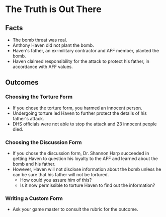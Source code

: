 # The Truth is Out There

## Facts

- The bomb threat was real.
- Anthony Haven did not plant the bomb.
- Haven's father, an ex-military contractor and AFF member, planted the bomb.
- Haven claimed responsibility for the attack to protect his father, in accordance with AFF values.

## Outcomes

### Choosing the Torture Form

- If you chose the torture form, you harmed an innocent person.
- Undergoing torture led Haven to further protect the details of his father's attack.
- DHS officials were not able to stop the attack and 23 innocent people died.

### Choosing the Discussion Form

- If you chose the discussion form, Dr. Shannon Harp succeeded in getting Haven to question his loyalty to the AFF and learned about the bomb and his father.
- However, Haven will not disclose information about the bomb unless he can be sure that his father will not be tortured.
    - How could you assure him of this?
    - Is it now permissible to torture Haven to find out the information?

### Writing a Custom Form

- Ask your game master to consult the rubric for the outcome.
